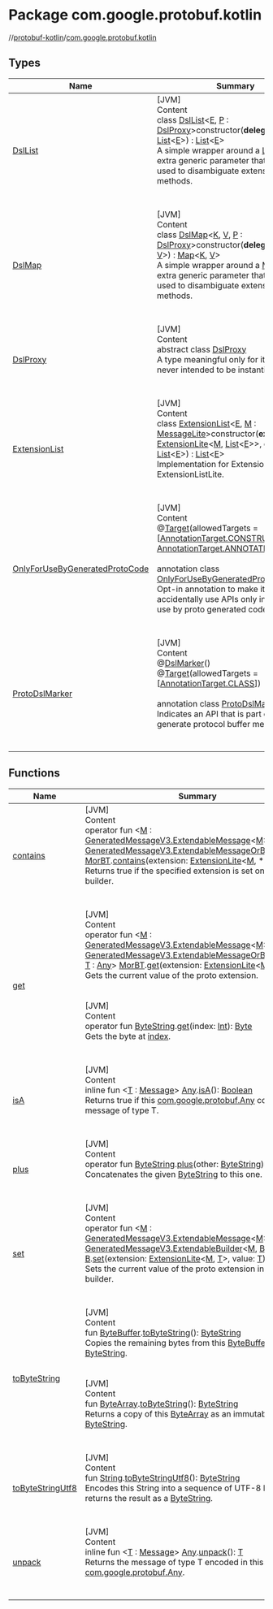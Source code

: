 # Package com.google.protobuf.kotlin

//[protobuf-kotlin](/reference/kotlin/api-docs/)/[com.google.protobuf.kotlin](/reference/kotlin/api-docs/protobuf-kotlin/com.google.protobuf.kotlin/)

## Types

Name                                                                                                                                                                              | Summary
--------------------------------------------------------------------------------------------------------------------------------------------------------------------------------- | -------
<a name="com.google.protobuf.kotlin/DslList///PointingToDeclaration/"></a>[DslList](-dsl-list/)                                                                           | <a name="com.google.protobuf.kotlin/DslList///PointingToDeclaration/"></a>[JVM] <br>Content <br>class [DslList](-dsl-list/)<[E](-dsl-list/), [P](-dsl-list/) : [DslProxy](-dsl-proxy/)>constructor(**delegate**: [List](https://kotlinlang.org/api/latest/jvm/stdlib/kotlin.collections/-list/index.html)<[E](-dsl-list/)>) : [List](https://kotlinlang.org/api/latest/jvm/stdlib/kotlin.collections/-list/index.html)<[E](-dsl-list/)> <br>A simple wrapper around a [List](https://kotlinlang.org/api/latest/jvm/stdlib/kotlin.collections/-list/index.html) with an extra generic parameter that can be used to disambiguate extension methods. <br><br><br>
<a name="com.google.protobuf.kotlin/DslMap///PointingToDeclaration/"></a>[DslMap](-dsl-map/)                                                                              | <a name="com.google.protobuf.kotlin/DslMap///PointingToDeclaration/"></a>[JVM] <br>Content <br>class [DslMap](-dsl-map/)<[K](-dsl-map/), [V](-dsl-map/), [P](-dsl-map/) : [DslProxy](-dsl-proxy/)>constructor(**delegate**: [Map](https://kotlinlang.org/api/latest/jvm/stdlib/kotlin.collections/-map/index.html)<[K](-dsl-map/), [V](-dsl-map/)>) : [Map](https://kotlinlang.org/api/latest/jvm/stdlib/kotlin.collections/-map/index.html)<[K](-dsl-map/), [V](-dsl-map/)> <br>A simple wrapper around a [Map](https://kotlinlang.org/api/latest/jvm/stdlib/kotlin.collections/-map/index.html) with an extra generic parameter that can be used to disambiguate extension methods. <br><br><br>
<a name="com.google.protobuf.kotlin/DslProxy///PointingToDeclaration/"></a>[DslProxy](-dsl-proxy/)                                                                        | <a name="com.google.protobuf.kotlin/DslProxy///PointingToDeclaration/"></a>[JVM] <br>Content <br>abstract class [DslProxy](-dsl-proxy/) <br>A type meaningful only for its existence, never intended to be instantiated. <br><br><br>
<a name="com.google.protobuf.kotlin/ExtensionList///PointingToDeclaration/"></a>[ExtensionList](-extension-list/)                                                         | <a name="com.google.protobuf.kotlin/ExtensionList///PointingToDeclaration/"></a>[JVM] <br>Content <br>class [ExtensionList](-extension-list/)<[E](-extension-list/), [M](-extension-list/) : [MessageLite](/reference/java/api-docs/com/google/protobuf/MessageLite.html)>constructor(**extension**: [ExtensionLite](/reference/java/api-docs/com/google/protobuf/ExtensionLite.html)<[M](-extension-list/), [List](https://kotlinlang.org/api/latest/jvm/stdlib/kotlin.collections/-list/index.html)<[E](-extension-list/)>>, **delegate**: [List](https://kotlinlang.org/api/latest/jvm/stdlib/kotlin.collections/-list/index.html)<[E](-extension-list/)>) : [List](https://kotlinlang.org/api/latest/jvm/stdlib/kotlin.collections/-list/index.html)<[E](-extension-list/)> <br>Implementation for ExtensionList and ExtensionListLite. <br><br><br>
<a name="com.google.protobuf.kotlin/OnlyForUseByGeneratedProtoCode///PointingToDeclaration/"></a>[OnlyForUseByGeneratedProtoCode](-only-for-use-by-generated-proto-code/) | <a name="com.google.protobuf.kotlin/OnlyForUseByGeneratedProtoCode///PointingToDeclaration/"></a>[JVM] <br>Content <br>@[Target](https://kotlinlang.org/api/latest/jvm/stdlib/kotlin.annotation/-target/index.html)(allowedTargets = [[AnnotationTarget.CONSTRUCTOR](https://kotlinlang.org/api/latest/jvm/stdlib/kotlin.annotation/-annotation-target/-c-o-n-s-t-r-u-c-t-o-r.html#kotlin.annotation.AnnotationTarget.CONSTRUCTOR), [AnnotationTarget.ANNOTATION_CLASS](https://kotlinlang.org/api/latest/jvm/stdlib/kotlin.annotation/-annotation-target/-c-l-a-s-s.html#kotlin.annotation.AnnotationTarget.CLASS)]) <br> <br>annotation class [OnlyForUseByGeneratedProtoCode](-only-for-use-by-generated-proto-code/) <br>Opt-in annotation to make it difficult to accidentally use APIs only intended for use by proto generated code. <br><br><br>
<a name="com.google.protobuf.kotlin/ProtoDslMarker///PointingToDeclaration/"></a>[ProtoDslMarker](-proto-dsl-marker/)                                                     | <a name="com.google.protobuf.kotlin/ProtoDslMarker///PointingToDeclaration/"></a>[JVM] <br>Content <br>@[DslMarker](https://kotlinlang.org/api/latest/jvm/stdlib/kotlin/-dsl-marker/index.html)() <br>@[Target](https://kotlinlang.org/api/latest/jvm/stdlib/kotlin.annotation/-target/index.html)(allowedTargets = [[AnnotationTarget.CLASS](https://kotlinlang.org/api/latest/jvm/stdlib/kotlin.annotation/-annotation-target/-c-l-a-s-s/index.html)]) <br> <br>annotation class [ProtoDslMarker](-proto-dsl-marker/) <br>Indicates an API that is part of a DSL to generate protocol buffer messages. <br><br><br>

## Functions

Name                                                                                                                                                                                                                                                                                                                                                                                                                                 | Summary
------------------------------------------------------------------------------------------------------------------------------------------------------------------------------------------------------------------------------------------------------------------------------------------------------------------------------------------------------------------------------------------------------------------------------------ | -------
<a name="com.google.protobuf.kotlin//contains/TypeParam(bounds=[com.google.protobuf.GeneratedMessageV3.ExtendableMessageOrBuilder[TypeParam(bounds=[com.google.protobuf.GeneratedMessageV3.ExtendableMessage[^^]])]])#com.google.protobuf.ExtensionLite[TypeParam(bounds=[com.google.protobuf.GeneratedMessageV3.ExtendableMessage[^]]),*]/PointingToDeclaration/"></a>[contains](contains)                                       | <a name="com.google.protobuf.kotlin//contains/TypeParam(bounds=[com.google.protobuf.GeneratedMessageV3.ExtendableMessageOrBuilder[TypeParam(bounds=[com.google.protobuf.GeneratedMessageV3.ExtendableMessage[^^]])]])#com.google.protobuf.ExtensionLite[TypeParam(bounds=[com.google.protobuf.GeneratedMessageV3.ExtendableMessage[^]]),*]/PointingToDeclaration/"></a>[JVM] <br>Content <br>operator fun <[M](contains) : [GeneratedMessageV3.ExtendableMessage](https://github.com/protocolbuffers/protobuf/blob/master/java/core/src/main/java/com/google/protobuf/GeneratedMessageV3.java)<[M](contains)>, [MorBT](contains) : [GeneratedMessageV3.ExtendableMessageOrBuilder](https://github.com/protocolbuffers/protobuf/blob/master/java/core/src/main/java/com/google/protobuf/GeneratedMessageV3.java)<[M](contains)>> [MorBT](contains).[contains](contains)(extension: [ExtensionLite](/reference/java/api-docs/com/google/protobuf/ExtensionLite.html)<[M](contains), *>): [Boolean](https://kotlinlang.org/api/latest/jvm/stdlib/kotlin/-boolean/index.html) <br>Returns true if the specified extension is set on this builder. <br><br><br>
<a name="com.google.protobuf.kotlin//get/TypeParam(bounds=[com.google.protobuf.GeneratedMessageV3.ExtendableMessageOrBuilder[TypeParam(bounds=[com.google.protobuf.GeneratedMessageV3.ExtendableMessage[^^]])]])#com.google.protobuf.ExtensionLite[TypeParam(bounds=[com.google.protobuf.GeneratedMessageV3.ExtendableMessage[^]]),TypeParam(bounds=[kotlin.Any])]/PointingToDeclaration/"></a>[get](get)                         | <a name="com.google.protobuf.kotlin//get/TypeParam(bounds=[com.google.protobuf.GeneratedMessageV3.ExtendableMessageOrBuilder[TypeParam(bounds=[com.google.protobuf.GeneratedMessageV3.ExtendableMessage[^^]])]])#com.google.protobuf.ExtensionLite[TypeParam(bounds=[com.google.protobuf.GeneratedMessageV3.ExtendableMessage[^]]),TypeParam(bounds=[kotlin.Any])]/PointingToDeclaration/"></a>[JVM] <br>Content <br>operator fun <[M](get) : [GeneratedMessageV3.ExtendableMessage](https://github.com/protocolbuffers/protobuf/blob/master/java/core/src/main/java/com/google/protobuf/GeneratedMessageV3.java)<[M](get)>, [MorBT](get) : [GeneratedMessageV3.ExtendableMessageOrBuilder](https://github.com/protocolbuffers/protobuf/blob/master/java/core/src/main/java/com/google/protobuf/GeneratedMessageV3.java)<[M](get)>, [T](get) : [Any](https://kotlinlang.org/api/latest/jvm/stdlib/kotlin/-any/index.html)> [MorBT](get).[get](get)(extension: [ExtensionLite](/reference/java/api-docs/com/google/protobuf/ExtensionLite.html)<[M](get), [T](get)>): [T](get) <br>Gets the current value of the proto extension. <br><br><br>[JVM] <br>Content <br>operator fun [ByteString](/reference/java/api-docs/com/google/protobuf/ByteString.html).[get](get)(index: [Int](https://kotlinlang.org/api/latest/jvm/stdlib/kotlin/-int/index.html)): [Byte](https://kotlinlang.org/api/latest/jvm/stdlib/kotlin/-byte/index.html) <br>Gets the byte at [index](get). <br><br><br>
<a name="com.google.protobuf.kotlin//isA/com.google.protobuf.Any#/PointingToDeclaration/"></a>[isA](is-a)                                                                                                                                                                                                                                                                                                                         | <a name="com.google.protobuf.kotlin//isA/com.google.protobuf.Any#/PointingToDeclaration/"></a>[JVM] <br>Content <br>inline fun <[T](is-a) : [Message](/reference/java/api-docs/com/google/protobuf/Message.html)> [Any](/reference/java/api-docs/com/google/protobuf/Any.html).[isA](is-a)(): [Boolean](https://kotlinlang.org/api/latest/jvm/stdlib/kotlin/-boolean/index.html) <br>Returns true if this [com.google.protobuf.Any](/reference/java/api-docs/com/google/protobuf/Any.html) contains a message of type T. <br><br><br>
<a name="com.google.protobuf.kotlin//plus/com.google.protobuf.ByteString#com.google.protobuf.ByteString/PointingToDeclaration/"></a>[plus](plus)                                                                                                                                                                                                                                                                                  | <a name="com.google.protobuf.kotlin//plus/com.google.protobuf.ByteString#com.google.protobuf.ByteString/PointingToDeclaration/"></a>[JVM] <br>Content <br>operator fun [ByteString](/reference/java/api-docs/com/google/protobuf/ByteString.html).[plus](plus)(other: [ByteString](/reference/java/api-docs/com/google/protobuf/ByteString.html)): [ByteString](/reference/java/api-docs/com/google/protobuf/ByteString.html) <br>Concatenates the given [ByteString](/reference/java/api-docs/com/google/protobuf/ByteString.html) to this one. <br><br><br>
<a name="com.google.protobuf.kotlin//set/TypeParam(bounds=[com.google.protobuf.GeneratedMessageV3.ExtendableBuilder[TypeParam(bounds=[com.google.protobuf.GeneratedMessageV3.ExtendableMessage[^^]]),^]])#com.google.protobuf.ExtensionLite[TypeParam(bounds=[com.google.protobuf.GeneratedMessageV3.ExtendableMessage[^]]),TypeParam(bounds=[kotlin.Any])]#TypeParam(bounds=[kotlin.Any])/PointingToDeclaration/"></a>[set](set) | <a name="com.google.protobuf.kotlin//set/TypeParam(bounds=[com.google.protobuf.GeneratedMessageV3.ExtendableBuilder[TypeParam(bounds=[com.google.protobuf.GeneratedMessageV3.ExtendableMessage[^^]]),^]])#com.google.protobuf.ExtensionLite[TypeParam(bounds=[com.google.protobuf.GeneratedMessageV3.ExtendableMessage[^]]),TypeParam(bounds=[kotlin.Any])]#TypeParam(bounds=[kotlin.Any])/PointingToDeclaration/"></a>[JVM] <br>Content <br>operator fun <[M](set) : [GeneratedMessageV3.ExtendableMessage](https://github.com/protocolbuffers/protobuf/blob/master/java/core/src/main/java/com/google/protobuf/GeneratedMessageV3.java)<[M](set)>, [B](set) : [GeneratedMessageV3.ExtendableBuilder](/reference/java/api-docs/com/google/protobuf/GeneratedMessageV3.ExtendableBuilder.html)<[M](set), [B](set)>, [T](set) : [Any](https://kotlinlang.org/api/latest/jvm/stdlib/kotlin/-any/index.html)> [B](set).[set](set)(extension: [ExtensionLite](/reference/java/api-docs/com/google/protobuf/ExtensionLite.html)<[M](set), [T](set)>, value: [T](set)) <br>Sets the current value of the proto extension in this builder. <br><br><br>
<a name="com.google.protobuf.kotlin//toByteString/java.nio.ByteBuffer#/PointingToDeclaration/"></a>[toByteString](to-byte-string)                                                                                                                                                                                                                                                                                                 | <a name="com.google.protobuf.kotlin//toByteString/java.nio.ByteBuffer#/PointingToDeclaration/"></a>[JVM] <br>Content <br>fun [ByteBuffer](https://docs.oracle.com/javase/8/docs/api/java/nio/ByteBuffer.html).[toByteString](to-byte-string)(): [ByteString](/reference/java/api-docs/com/google/protobuf/ByteString.html) <br>Copies the remaining bytes from this [ByteBuffer](https://docs.oracle.com/javase/8/docs/api/java/nio/ByteBuffer.html) to a [ByteString](/reference/java/api-docs/com/google/protobuf/ByteString.html). <br><br><br>[JVM] <br>Content <br>fun [ByteArray](https://kotlinlang.org/api/latest/jvm/stdlib/kotlin/-byte-array/index.html).[toByteString](to-byte-string)(): [ByteString](/reference/java/api-docs/com/google/protobuf/ByteString.html) <br>Returns a copy of this [ByteArray](https://kotlinlang.org/api/latest/jvm/stdlib/kotlin/-byte-array/index.html) as an immutable [ByteString](/reference/java/api-docs/com/google/protobuf/ByteString.html). <br><br><br>
<a name="com.google.protobuf.kotlin//toByteStringUtf8/kotlin.String#/PointingToDeclaration/"></a>[toByteStringUtf8](to-byte-string-utf8)                                                                                                                                                                                                                                                                                          | <a name="com.google.protobuf.kotlin//toByteStringUtf8/kotlin.String#/PointingToDeclaration/"></a>[JVM] <br>Content <br>fun [String](https://kotlinlang.org/api/latest/jvm/stdlib/kotlin/-string/index.html).[toByteStringUtf8](to-byte-string-utf8)(): [ByteString](/reference/java/api-docs/com/google/protobuf/ByteString.html) <br>Encodes this String into a sequence of UTF-8 bytes and returns the result as a [ByteString](/reference/java/api-docs/com/google/protobuf/ByteString.html). <br><br><br>
<a name="com.google.protobuf.kotlin//unpack/com.google.protobuf.Any#/PointingToDeclaration/"></a>[unpack](unpack)                                                                                                                                                                                                                                                                                                                 | <a name="com.google.protobuf.kotlin//unpack/com.google.protobuf.Any#/PointingToDeclaration/"></a>[JVM] <br>Content <br>inline fun <[T](unpack) : [Message](/reference/java/api-docs/com/google/protobuf/Message.html)> [Any](/reference/java/api-docs/com/google/protobuf/Any.html).[unpack](unpack)(): [T](unpack) <br>Returns the message of type T encoded in this [com.google.protobuf.Any](/reference/java/api-docs/com/google/protobuf/Any.html). <br><br><br>
